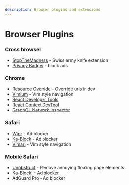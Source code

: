 ```yaml
---
description: Browser plugins and extensions
---
```


# Browser Plugins

### Cross browser

* [StopTheMadness](https://apps.apple.com/us/app/stopthemadness/id1376402589?mt=12) - Swiss army knife extension
* [Privacy Badger](https://privacybadger.org/) - block ads

### Chrome

* [Resource Override](https://chrome.google.com/webstore/detail/resource-override/pkoacgokdfckfpndoffpifphamojphii/related?hl=en) - Override urls in dev
* [Vimium](https://www.google.com/url?sa=t\&rct=j\&q=\&esrc=s\&source=web\&cd=\&cad=rja\&uact=8\&ved=2ahUKEwj936qlgsD7AhUbk4kEHaHXAzQQFnoECAwQAQ\&url=https%3A%2F%2Fchrome.google.com%2Fwebstore%2Fdetail%2Fvimium%2Fdbepggeogbaibhgnhhndojpepiihcmeb%3Fhl%3Den\&usg=AOvVaw0OTqNaj\_KVNa9JwY5tDyQb) - Vim style navigation
* [React Developer Tools](https://chrome.google.com/webstore/detail/react-developer-tools/fmkadmapgofadopljbjfkapdkoienihi)
* [React Context DevTool](https://chrome.google.com/webstore/detail/react-context-devtool/oddhnidmicpefilikhgeagedibnefkcf)
* [GraphQL Network Inspector](https://chrome.google.com/webstore/detail/graphql-network-inspector/ndlbedplllcgconngcnfmkadhokfaaln)

### Safari

* [Wipr](https://apps.apple.com/us/app/wipr/id1320666476?mt=12) - Ad blocker
* [Ka-Block](https://apps.apple.com/us/app/ka-block/id1335413823?mt=12) - Ad blocker
* [Vimari](https://apps.apple.com/us/app/vimari/id1480933944?mt=12) - Vim style navigation

### Mobile Safari

* [Unobstruct](https://apps.apple.com/us/app/unobstruct/id1255281426) - Remove annoying floating page elements
* Ka-Block! - Ad blocker
* AdGuard Pro - Ad blocker

